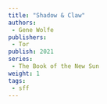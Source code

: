 ```yaml
---
title: "Shadow & Claw"
authors: 
 - Gene Wolfe
publishers: 
 - Tor
publish: 2021
series:
 - The Book of the New Sun
weight: 1
tags: 
 - sff
---
```



